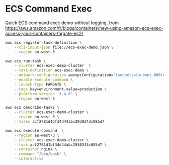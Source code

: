 # ECS Command Exec

Quick ECS command exec demo without logging, from https://aws.amazon.com/fr/blogs/containers/new-using-amazon-ecs-exec-access-your-containers-fargate-ec2/

```bash
aws ecs register-task-definition \
    --cli-input-json file://ecs-exec-demo.json \
    --region eu-west-3

aws ecs run-task \
    --cluster ecs-exec-demo-cluster  \
    --task-definition ecs-exec-demo \
    --network-configuration awsvpcConfiguration="{subnets=[subnet-000fdffc2feabee4a, subnet-0c669351366b5f94e],assignPublicIp=ENABLED}" \
    --enable-execute-command \
    --launch-type FARGATE \
    --tags key=environment,value=production \
    --platform-version '1.4.0' \
    --region eu-west-3

aws ecs describe-tasks \
    --cluster ecs-exec-demo-cluster \
    --region eu-west-3 \
    --tasks acf2781d1bf34d44abc2930243c085d7

aws ecs execute-command  \
    --region eu-west-3 \
    --cluster ecs-exec-demo-cluster \
    --task acf2781d1bf34d44abc2930243c085d7 \
    --container nginx \
    --command "/bin/bash" \
    --interactive
```
